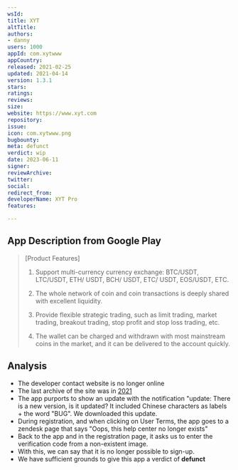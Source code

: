 ```yaml
---
wsId: 
title: XYT
altTitle: 
authors:
- danny 
users: 1000
appId: com.xytwww
appCountry: 
released: 2021-02-25
updated: 2021-04-14
version: 1.3.1
stars: 
ratings: 
reviews: 
size: 
website: https://www.xyt.com
repository: 
issue: 
icon: com.xytwww.png
bugbounty: 
meta: defunct
verdict: wip
date: 2023-06-11
signer: 
reviewArchive: 
twitter: 
social: 
redirect_from: 
developerName: XYT Pro
features: 

---
```


## App Description from Google Play

> [Product Features]
>
> 1. Support multi-currency currency exchange: BTC/USDT, LTC/USDT, ETH/ USDT, BCH/ USDT, ETC/ USDT, EOS/USDT, ETC.
>
> 2. The whole network of coin and coin transactions is deeply shared with excellent liquidity.
>
> 3. Provide flexible strategic trading, such as limit trading, market trading, breakout trading, stop profit and stop loss trading, etc.
>
> 4. The wallet can be charged and withdrawn with most mainstream coins in the market, and it can be delivered to the account quickly. 

## Analysis 

- The developer contact website is no longer online 
- The last archive of the site was in [2021](https://web.archive.org/web/20210624081537/https://www.xyt.com/)
- The app purports to show an update with the notification "update: There is a new version, is it updated? It included Chinese characters as labels + the word "BUG". We downloaded this update. 
- During registration, and when clicking on User Terms, the app goes to a zendesk page that says "Oops, this help center no longer exists"
- Back to the app and in the registration page, it asks us to enter the verification code from a non-existent image. 
- With this, we can say that it is no longer possible to sign-up. 
- We have sufficient grounds to give this app a verdict of **defunct**